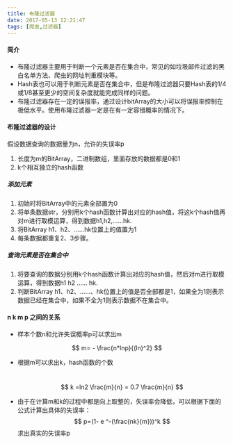 ```yaml
---
title: 布隆过滤器
date: 2017-05-13 12:21:47
tags: [爬虫,过滤器]
---
```




#### 简介

- 布隆过滤器主要用于判断一个元素是否在集合中，常见的如垃圾邮件过滤的黑白名单方法、爬虫的网址判重模块等。
- Hash表也可以用于判断元素是否在集合中，但是布隆过滤器只要Hash表的1/4或1/8甚至更少的空间复杂度就能完成同样的问题。
- 布隆过滤器存在一定的误报率，通过设计bitArray的大小可以将误报率控制在极低水平。使用布隆过滤器一定是在有一定容错概率的情况下。

<!--more-->

#### 布隆过滤器的设计

假设数据查询的数据量为n，允许的失误率p

1. 长度为m的BitArray，二进制数组，里面存放的数据都是0和1
2. k个相互独立的hash函数

##### 添加元素

1. 初始时将BitArray中的元素全部置为0
2. 将单条数据str，分别用k个hash函数计算出对应的hash值，将这k个hash值再对m进行取模运算，得到数据h1,h2,……hk.
3. 将BitArray h1、h2、……hk位置上的值置为1
4. 每条数据都重复2、3步骤。

##### 查询元素是否在集合中

1. 将要查询的数据分别用k个hash函数计算出对应的hash值，然后对m进行取模运算，得到数据h1 h2 …… hk.
2. 判断BitArray h1、h2、……、hk位置上的值是否全部都是1，如果全为1则表示数据已经在集合中，如果不全为1则表示数据不在集合中。

#### n k m p 之间的关系

- 样本个数n和允许失误概率p可以求出m

$$
m= -  \frac{n*lnp}{(ln)^2}
$$

- 根据m可以求出k，hash函数的个数

  ​
  $$
  k =ln2    \frac{m}{n} = 0.7    \frac{m}{n}
  $$

- 由于在计算m和k的过程中都是向上取整的，失误率会降低，可以根据下面的公式计算出具体的失误率：
  $$
  p=(1- e ^-(\frac{nk}{m}))^k
  $$
  求出真实的失误率p